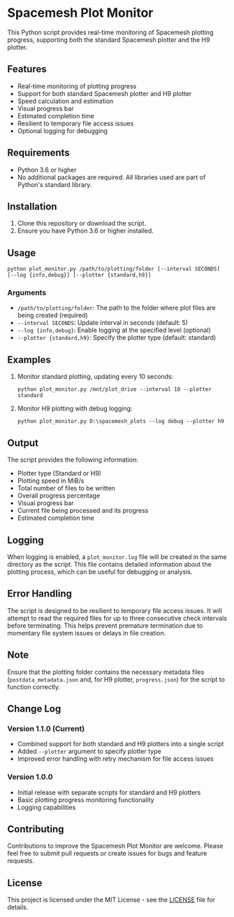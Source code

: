 # Spacemesh Plot Monitor

This Python script provides real-time monitoring of Spacemesh plotting progress, supporting both the standard Spacemesh plotter and the H9 plotter.

## Features

- Real-time monitoring of plotting progress
- Support for both standard Spacemesh plotter and H9 plotter
- Speed calculation and estimation
- Visual progress bar
- Estimated completion time
- Resilient to temporary file access issues
- Optional logging for debugging

## Requirements

- Python 3.6 or higher
- No additional packages are required. All libraries used are part of Python's standard library.

## Installation

1. Clone this repository or download the script.
2. Ensure you have Python 3.6 or higher installed.

## Usage

```
python plot_monitor.py /path/to/plotting/folder [--interval SECONDS] [--log {info,debug}] [--plotter {standard,h9}]
```

### Arguments

- `/path/to/plotting/folder`: The path to the folder where plot files are being created (required)
- `--interval SECONDS`: Update interval in seconds (default: 5)
- `--log {info,debug}`: Enable logging at the specified level (optional)
- `--plotter {standard,h9}`: Specify the plotter type (default: standard)

## Examples

1. Monitor standard plotting, updating every 10 seconds:
   ```
   python plot_monitor.py /mnt/plot_drive --interval 10 --plotter standard
   ```

2. Monitor H9 plotting with debug logging:
   ```
   python plot_monitor.py D:\spacemesh_plots --log debug --plotter h9
   ```

## Output

The script provides the following information:

- Plotter type (Standard or H9)
- Plotting speed in MiB/s
- Total number of files to be written
- Overall progress percentage
- Visual progress bar
- Current file being processed and its progress
- Estimated completion time

## Logging

When logging is enabled, a `plot_monitor.log` file will be created in the same directory as the script. This file contains detailed information about the plotting process, which can be useful for debugging or analysis.

## Error Handling

The script is designed to be resilient to temporary file access issues. It will attempt to read the required files for up to three consecutive check intervals before terminating. This helps prevent premature termination due to momentary file system issues or delays in file creation.

## Note

Ensure that the plotting folder contains the necessary metadata files (`postdata_metadata.json` and, for H9 plotter, `progress.json`) for the script to function correctly.

## Change Log

### Version 1.1.0 (Current)
- Combined support for both standard and H9 plotters into a single script
- Added `--plotter` argument to specify plotter type
- Improved error handling with retry mechanism for file access issues

### Version 1.0.0
- Initial release with separate scripts for standard and H9 plotters
- Basic plotting progress monitoring functionality
- Logging capabilities

## Contributing

Contributions to improve the Spacemesh Plot Monitor are welcome. Please feel free to submit pull requests or create issues for bugs and feature requests.

## License

This project is licensed under the MIT License - see the [LICENSE](LICENSE) file for details.